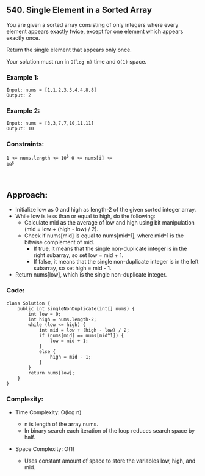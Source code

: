 ## 540. Single Element in a Sorted Array    

You are given a sorted array consisting of only integers where every element appears exactly twice, except for one element which appears exactly once.    

Return the single element that appears only once.    

Your solution must run in ```O(log n)``` time and ```O(1)``` space.      

 
### Example 1:    
```
Input: nums = [1,1,2,3,3,4,4,8,8]
Output: 2
```    

### Example 2:   
```
Input: nums = [3,3,7,7,10,11,11]
Output: 10
```     

### Constraints:    
<code>1 <= nums.length <= 10<sup>5</sup>
0 <= nums[i] <= 10<sup>5</sup>
</code>    

<br>   

## Approach:    

* Initialize low as 0 and high as length-2 of the given sorted integer array.
* While low is less than or equal to high, do the following:
    * Calculate mid as the average of low and high using bit manipulation (mid = low + (high - low) / 2).
    * Check if nums[mid] is equal to nums[mid^1], where mid^1 is the bitwise complement of mid.
        * If true, it means that the single non-duplicate integer is in the right subarray, so set low = mid + 1.
        * If false, it means that the single non-duplicate integer is in the left subarray, so set high = mid - 1.
* Return nums[low], which is the single non-duplicate integer.    


### Code:    
```
class Solution {
    public int singleNonDuplicate(int[] nums) {
        int low = 0;
        int high = nums.length-2;
        while (low <= high) {
            int mid = low + (high - low) / 2;
            if (nums[mid] == nums[mid^1]) {
                low = mid + 1;
            }
            else {
                high = mid - 1;
            }
        }
        return nums[low];
    }
}
```   

### Complexity:   

* Time Complexity: O(log n)
    * n is length of the array nums. 
    * In binary search each iteration of the loop reduces search space by half.

* Space Complexity: O(1)
    * Uses constant amount of space to store the variables low, high, and mid.   
